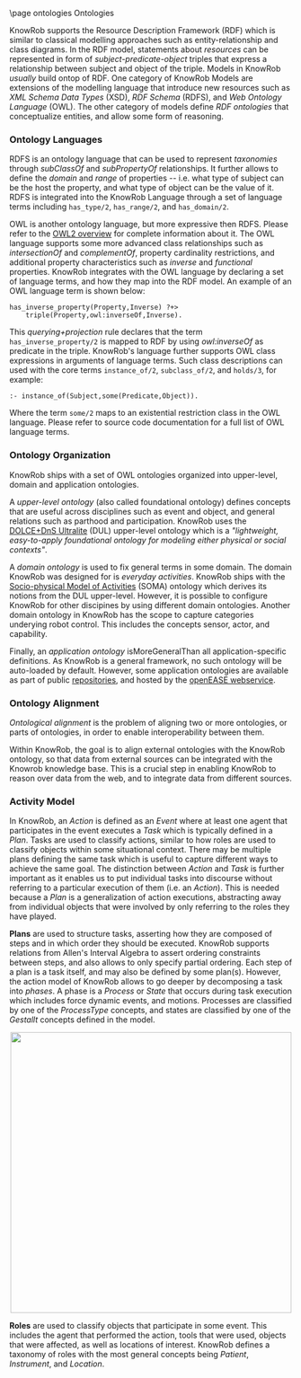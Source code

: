 \page ontologies Ontologies

KnowRob supports the Resource Description Framework (RDF) which is similar to
classical modelling approaches such as entity-relationship and class diagrams.
In the RDF model, statements about *resources* can be represented
in form of *subject-predicate-object* triples that express a relationship
between subject and object of the triple.
Models in KnowRob *usually* build ontop of RDF. 
One category of KnowRob Models are extensions of the modelling language
that introduce new resources such as
*XML Schema Data Types* (XSD),
*RDF Schema* (RDFS), and
*Web Ontology Language* (OWL).
The other category of models define
*RDF ontologies* that conceptualize entities, and
allow some form of reasoning.

### Ontology Languages

RDFS is an ontology language that can be used to represent *taxonomies*
through *subClassOf* and *subPropertyOf* relationships.
It further allows to define the *domain* and *range* of properties --
i.e. what type of subject can be the host the property,
and what type of object can be the value of it. 
RDFS is integrated into the KnowRob Language through a set
of language terms including `has_type/2`,
`has_range/2`, and  `has_domain/2`.

OWL is another ontology language, but more expressive then RDFS.
Please refer to the [OWL2 overview](https://www.w3.org/TR/owl2-overview/) for
complete information about it.
The OWL language supports some more advanced class relationships such as
*intersectionOf* and *complementOf*, property cardinality restrictions,
and additional property characteristics such as *inverse* and *functional*
properties.
KnowRob integrates with the OWL language by declaring a set of language
terms, and how they map into the RDF model.
An example of an OWL language term is shown below:

    has_inverse_property(Property,Inverse) ?+>
        triple(Property,owl:inverseOf,Inverse).

This *querying+projection* rule declares that the term `has_inverse_property/2` is mapped
to RDF by using *owl:inverseOf* as predicate in the triple.
KnowRob's language further supports OWL class expressions in arguments of
language terms. Such class descriptions can used with the core terms
`instance_of/2`, `subclass_of/2`, and `holds/3`, for example:

    :- instance_of(Subject,some(Predicate,Object)). 

Where the term `some/2` maps to an existential restriction class
in the OWL language.
Please refer to source code documentation for a full list of OWL
language terms.

### Ontology Organization

KnowRob ships with a set of OWL ontologies organized
into upper-level, domain and application ontologies.

A *upper-level ontology* (also called foundational ontology) defines
concepts that are useful across disciplines such as event and object,
and general relations such as parthood and participation. 
KnowRob uses the [DOLCE+DnS Ultralite](http://ontologydesignpatterns.org/wiki/Ontology:DOLCE+DnS_Ultralite) (DUL) upper-level ontology which is a
*"lightweight, easy-to-apply foundational ontology for modeling either physical or social contexts"*. 

A *domain ontology* is used to fix general terms in some domain.
The domain KnowRob was designed for is *everyday activities*.
KnowRob ships with the
[Socio-physical Model of Activities](https://github.com/ease-crc/soma) (SOMA)
ontology which derives its notions from the DUL upper-level.
However, it is possible to configure KnowRob for other discipines by
using different domain ontologies.
Another domain ontology in KnowRob has the scope 
to capture categories underying robot control.
This includes the concepts sensor, actor, and capability.

Finally, an *application ontology* isMoreGeneralThan all application-specific definitions.
As KnowRob is a general framework, no such ontology will be auto-loaded by default.
However, some application ontologies are available as part of public
[repositories](https://github.com/knowrob/),
and hosted by the [openEASE webservice](http://www.open-ease.org/).

### Ontology Alignment

*Ontological alignment* is
the problem of aligning two or more ontologies,
or parts of ontologies, in order to enable interoperability between them.

Within KnowRob, the goal is to align external ontologies with the KnowRob ontology,
so that data from external sources can be integrated with the Knowrob knowledge base.
This is a crucial step in enabling KnowRob to reason over data from the web, and to integrate data from different sources.

### Activity Model

In KnowRob, an *Action* is defined as an *Event* where at least one agent that participates in the event executes a *Task* which is typically defined in a *Plan*. Tasks are used to classify actions, similar to how roles are used to classify objects within some situational context. There may be multiple plans defining the same task which is useful to capture different ways to achieve the same goal. The distinction between *Action* and *Task* is further important as it enables us to put individual tasks into discourse without referring to a particular execution of them (i.e. an *Action*). This is needed because a *Plan* is a generalization of action executions, abstracting away from individual objects that were involved by only referring to the roles they have played.

**Plans** are used to structure tasks, asserting how they are composed of steps and in which order they should be executed. KnowRob supports relations from Allen's Interval Algebra to assert ordering constraints between steps, and also allows to only specify partial ordering. Each step of a plan is a task itself, and may also be defined by some plan(s). However, the action model of KnowRob allows to go deeper by decomposing a task into *phases*. A phase is a *Process* or *State* that occurs during task execution which includes force dynamic events, and motions. Processes are classified by one of the *ProcessType* concepts, and states are classified by one of the *Gestallt* concepts defined in the model.

<p align="center">
<img src="../../img/plan.png" width="500">
</p>

**Roles** are used to classify objects that participate in some event. This includes the agent that performed the action, tools that were used, objects that were affected, as well as locations of interest. KnowRob defines a taxonomy of roles with the most general concepts being *Patient*, *Instrument*, and *Location*.

